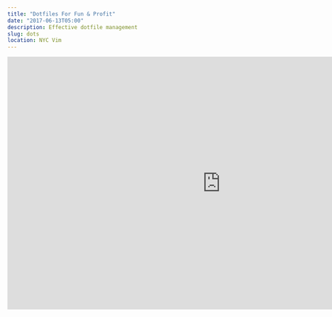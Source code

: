 ```yaml
---
title: "Dotfiles For Fun & Profit"
date: "2017-06-13T05:00"
description: Effective dotfile management
slug: dots
location: NYC Vim
---
```


<iframe
  src="https://docs.google.com/presentation/d/e/2PACX-1vQZg4uXLyw5SMuTbyZJ--fksNQTq4Ih34aWwcdLq9bAe1BeKLpcP-d05UwAAtVJieh5WjkD0iJln4is/embed?start=false&loop=false&delayms=3000"
  frameborder="0"
  width="960"
  height="569"
  allowFullScreen={true}
/>
